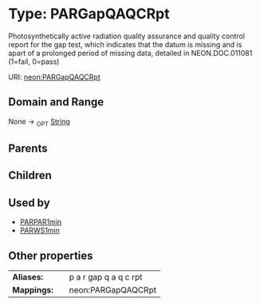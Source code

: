 
# Type: PARGapQAQCRpt


Photosynthetically active radiation quality assurance and quality control report for the gap test, which indicates that the datum is missing and is apart of a prolonged period of missing data, detailed in NEON.DOC.011081 (1=fail, 0=pass)

URI: [neon:PARGapQAQCRpt](https://data.neonscience.org/PARGapQAQCRpt)


## Domain and Range

None ->  <sub>OPT</sub> [String](types/String.md)

## Parents


## Children


## Used by

 * [PARPAR1min](PARPAR1min.md)
 * [PARWS1min](PARWS1min.md)

## Other properties

|  |  |  |
| --- | --- | --- |
| **Aliases:** | | p a r gap q a q c rpt |
| **Mappings:** | | neon:PARGapQAQCRpt |

